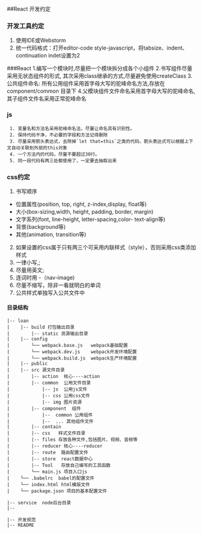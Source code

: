 ##React 开发约定

### 开发工具约定
1. 使用IDE或Webstorm
2. 统一代码格式：打开editor-code style-javascript，将tabsize、indent、continuation indet设置为2

###React
     1.编写一个模块时,尽量把一个模块拆分成各个小组件
     2.书写组件尽量采用无状态组件的形式, 其次采用class继承的方式,尽量避免使用createClass
     3.公共组件命名: 所有公用组件采用首字母大写的驼峰命名方法,存放在component/common 目录下
     4.父模块组件文件命名采用首字母大写的驼峰命名, 其子组件文件名采用正常驼峰命名

### js
	 1. 变量名和方法名采用驼峰命名法，尽量让命名具有识别性。
     2. 保持代码干净，不必要的字段和方法记得删除
     3. 尽量采用箭头表达式，去除掉`let that=this`之类的代码，箭头表达式可以根据上下文自动关联到外部的this对象
     4. 一个方法内的代码，尽量不要超过30行。
     5. 同一段代码有两三处都使用了，一定要去抽取出来

### css约定
1. 书写顺序  　　
  * 位置属性(position, top, right, z-index,display, float等)　　
  * 大小(box-sizing,width, height, padding, border, margin)　　
  * 文字系列(font, line-height, letter-spacing,color- text-align等)　　
  * 背景(background等)　　
  * 其他(animation, transition等)
2. 如果设置的css属于只有两三个可采用内联样式（style），否则采用css类添加样式
3. 一律小写,;
4. 尽量用英文;
5. 连词时用 -（nav-image)
6. 尽量不缩写，除非一看就明白的单词
7. 公共样式单独写入公共文件中

#### 目录结构
    |-- loan
    |    |-- build 打包输出目录
    |        |-- static 资源输出目录
    |    |-- config
    |        └── webpack.base.js   webpack基础配置
    |        └── webpack.dev.js    webpack开发环境配置
    |        └── webpack.build.js  webpack生产环境配置
    |    |-- public
    |    |-- src 源文件目录
    |        |-- action  核心----action
    |        |-- common  公用文件目录
    |            |-- js  公用js文件
    |            |-- css 公用css文件
    |            |-- img 图片资源
    |        |-- component  组件
    |            |--  common 公用组件
    |            |--  ... 其他组件文件
    |        |-- contain
    |        |-- css   样式文件目录
    |        |-- files 存放各种文件,包括图片、视频、音频等
    |        |-- reducer 核心----reducer
    |        |-- route  路由配置文件
    |        |-- store  react数据中心
    |        |-- Tool   存放自己编写的工具函数
    |        └── main.js 项目入口js
    |    └── .babelrc  babel的配置文件
    |    └── index.html html模版文件
    |    └── package.json 项目的基本配置文件

    |-- service  node后台目录
    |--

    |-- 开发规范
    |-- README


